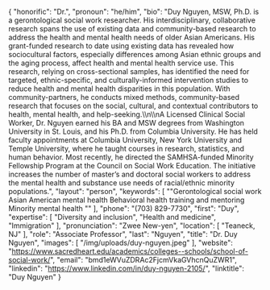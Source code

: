 {
  "honorific": "Dr.",
  "pronoun": "he/him",
  "bio": "Duy Nguyen, MSW, Ph.D. is a gerontological social work researcher. His interdisciplinary, collaborative research spans the use of existing data and community-based research to address the health and mental health needs of older Asian Americans. His grant-funded research to date using existing data has revealed how sociocultural factors, especially differences among Asian ethnic groups and the aging process, affect health and mental health service use. This research, relying on cross-sectional samples, has identified the need for targeted, ethnic-specific, and culturally-informed intervention studies to reduce health and mental health disparities in this population. With community-partners, he conducts mixed methods, community-based research that focuses on the social, cultural, and contextual contributors to health, mental health, and help-seeking.\\\n\\\nA Licensed Clinical Social Worker, Dr. Nguyen earned his BA and MSW degrees from Washington University in St. Louis, and his Ph.D. from Columbia University. He has held faculty appointments at Columbia University, New York University and Temple University, where he taught courses in research, statistics, and human behavior. Most recently, he directed the SAMHSA-funded Minority Fellowship Program at the Council on Social Work Education. The initiative increases the number of master’s and doctoral social workers to address the mental health and substance use needs of racial/ethnic minority populations.",
  "layout": "person",
  "keywords": [
    "\"Gerontological social work Asian American mental health Behavioral health training and mentoring  Minority mental health \""
  ],
  "phone": "(703) 829-7730",
  "first": "Duy",
  "expertise": [
    "Diversity and inclusion",
    "Health and medicine",
    "Immigration"
  ],
  "pronunciation": "Zwee New-yen",
  "location": [
    "Teaneck, NJ"
  ],
  "role": "Associate Professor",
  "last": "Nguyen",
  "title": "Dr. Duy Nguyen",
  "images": [
    "/img/uploads/duy-nguyen.jpeg"
  ],
  "website": "https://www.sacredheart.edu/academics/colleges--schools/school-of-social-work/",
  "email": "bmd1eWVuZDRAc2FjcmVkaGVhcnQuZWR1",
  "linkedin": "https://www.linkedin.com/in/duy-nguyen-2105/",
  "linktitle": "Duy Nguyen"
}